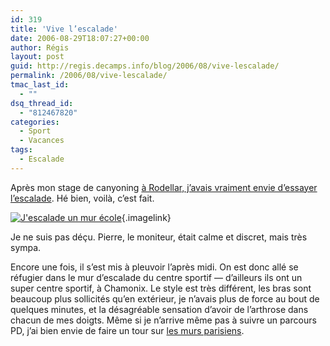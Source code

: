 ```yaml
---
id: 319
title: 'Vive l’escalade'
date: 2006-08-29T18:07:27+00:00
author: Régis
layout: post
guid: http://regis.decamps.info/blog/2006/08/vive-lescalade/
permalink: /2006/08/vive-lescalade/
tmac_last_id:
  - ""
dsq_thread_id:
  - "812467820"
categories:
  - Sport
  - Vacances
tags:
  - Escalade
---
```

Après mon stage de canyoning [à Rodellar, j’avais vraiment envie d’essayer l’escalade](http://regis.decamps.info/blog/2006/07/retour-de-rodellar/). Hé bien, voilà, c’est fait.
  
[<img id="image318" src="http://regis.decamps.info/blog/wp-content/uploads/2006/09/IMG_3344.thumbnail.JPG" alt="J'escalade un mur école" />](http://regis.decamps.info/blog/wp-content/uploads/2006/09/IMG_3344.JPG "J'escalade un mur école"){.imagelink}
  
Je ne suis pas déçu. Pierre, le moniteur, était calme et discret, mais très sympa. 

Encore une fois, il s’est mis à pleuvoir l’après midi. On est donc allé se réfugier dans le mur d’escalade du centre sportif &#8212; d’ailleurs ils ont un super centre sportif, à Chamonix. Le style est très différent, les bras sont beaucoup plus sollicités qu’en extérieur, je n’avais plus de force au bout de quelques minutes, et la désagréable sensation d’avoir de l’arthrose dans chacun de mes doigts. Même si je n’arrive même pas à suivre un parcours PD, j’ai bien envie de faire un tour sur [les murs parisiens](http://www.paris.fr/portail/Sport/Portal.lut?page_id=5750&document_type_id=5&document_id=3920&portlet_id=12541).
